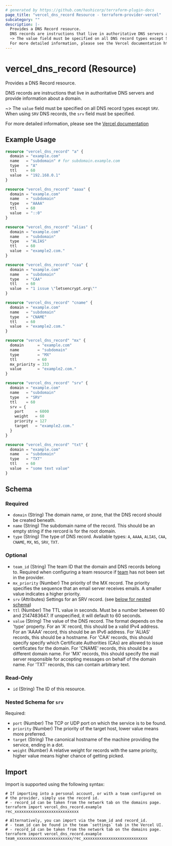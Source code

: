 ```yaml
---
# generated by https://github.com/hashicorp/terraform-plugin-docs
page_title: "vercel_dns_record Resource - terraform-provider-vercel"
subcategory: ""
description: |-
  Provides a DNS Record resource.
  DNS records are instructions that live in authoritative DNS servers and provide information about a domain.
  ~> The value field must be specified on all DNS record types except SRV. When using SRV DNS records, the srv field must be specified.
  For more detailed information, please see the Vercel documentation https://vercel.com/docs/concepts/projects/custom-domains#dns-records
---
```


# vercel_dns_record (Resource)

Provides a DNS Record resource.

DNS records are instructions that live in authoritative DNS servers and provide information about a domain.

~> The `value` field must be specified on all DNS record types except `SRV`. When using `SRV` DNS records, the `srv` field must be specified.

For more detailed information, please see the [Vercel documentation](https://vercel.com/docs/concepts/projects/custom-domains#dns-records)

## Example Usage

```terraform
resource "vercel_dns_record" "a" {
  domain = "example.com"
  name   = "subdomain" # for subdomain.example.com
  type   = "A"
  ttl    = 60
  value  = "192.168.0.1"
}

resource "vercel_dns_record" "aaaa" {
  domain = "example.com"
  name   = "subdomain"
  type   = "AAAA"
  ttl    = 60
  value  = "::0"
}

resource "vercel_dns_record" "alias" {
  domain = "example.com"
  name   = "subdomain"
  type   = "ALIAS"
  ttl    = 60
  value  = "example2.com."
}

resource "vercel_dns_record" "caa" {
  domain = "example.com"
  name   = "subdomain"
  type   = "CAA"
  ttl    = 60
  value  = "1 issue \"letsencrypt.org\""
}

resource "vercel_dns_record" "cname" {
  domain = "example.com"
  name   = "subdomain"
  type   = "CNAME"
  ttl    = 60
  value  = "example2.com."
}

resource "vercel_dns_record" "mx" {
  domain      = "example.com"
  name        = "subdomain"
  type        = "MX"
  ttl         = 60
  mx_priority = 333
  value       = "example2.com."
}

resource "vercel_dns_record" "srv" {
  domain = "example.com"
  name   = "subdomain"
  type   = "SRV"
  ttl    = 60
  srv = {
    port     = 6000
    weight   = 60
    priority = 127
    target   = "example2.com."
  }
}

resource "vercel_dns_record" "txt" {
  domain = "example.com"
  name   = "subdomain"
  type   = "TXT"
  ttl    = 60
  value  = "some text value"
}
```

<!-- schema generated by tfplugindocs -->
## Schema

### Required

- `domain` (String) The domain name, or zone, that the DNS record should be created beneath.
- `name` (String) The subdomain name of the record. This should be an empty string if the rercord is for the root domain.
- `type` (String) The type of DNS record. Available types: `A`, `AAAA`, `ALIAS`, `CAA`, `CNAME`, `MX`, `NS`, `SRV`, `TXT`.

### Optional

- `team_id` (String) The team ID that the domain and DNS records belong to. Required when configuring a team resource if [team](/providers/vercel/vercel/latest/docs#team) has not been set in the provider.
- `mx_priority` (Number) The priority of the MX record. The priority specifies the sequence that an email server receives emails. A smaller value indicates a higher priority.
- `srv` (Attributes) Settings for an SRV record. (see [below for nested schema](#nestedatt--srv))
- `ttl` (Number) The TTL value in seconds. Must be a number between 60 and 2147483647. If unspecified, it will default to 60 seconds.
- `value` (String) The value of the DNS record. The format depends on the 'type' property.
For an 'A' record, this should be a valid IPv4 address.
For an 'AAAA' record, this should be an IPv6 address.
For 'ALIAS' records, this should be a hostname.
For 'CAA' records, this should specify specify which Certificate Authorities (CAs) are allowed to issue certificates for the domain.
For 'CNAME' records, this should be a different domain name.
For 'MX' records, this should specify the mail server responsible for accepting messages on behalf of the domain name.
For 'TXT' records, this can contain arbitrary text.

### Read-Only

- `id` (String) The ID of this resource.

<a id="nestedatt--srv"></a>
### Nested Schema for `srv`

Required:

- `port` (Number) The TCP or UDP port on which the service is to be found.
- `priority` (Number) The priority of the target host, lower value means more preferred.
- `target` (String) The canonical hostname of the machine providing the service, ending in a dot.
- `weight` (Number) A relative weight for records with the same priority, higher value means higher chance of getting picked.

## Import

Import is supported using the following syntax:

```shell
# If importing into a personal account, or with a team configured on
# the provider, simply use the record id.
# - record_id can be taken from the network tab on the domains page.
terraform import vercel_dns_record.example rec_xxxxxxxxxxxxxxxxxxxxxxxxxxxx

# Alternatively, you can import via the team_id and record_id.
# - team_id can be found in the team `settings` tab in the Vercel UI.
# - record_id can be taken from the network tab on the domains page.
terraform import vercel_dns_record.example team_xxxxxxxxxxxxxxxxxxxxxxxx/rec_xxxxxxxxxxxxxxxxxxxxxxxxxxxx
```
